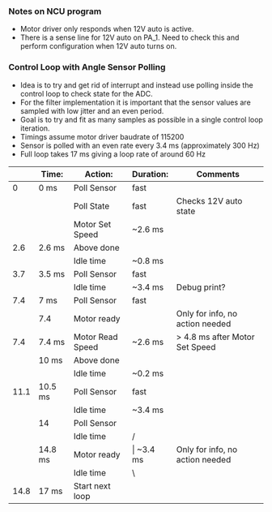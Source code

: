
### Notes on NCU program

* Motor driver only responds when 12V auto is active.
* There is a sense line for 12V auto on PA_1. Need to check this and perform configuration when 12V auto turns on.

### Control Loop with Angle Sensor Polling
* Idea is to try and get rid of interrupt and instead use polling inside the control loop to check state for the ADC.
* For the filter implementation it is important that the sensor values are sampled with low jitter and an even period.
* Goal is to try and fit as many samples as possible in a single control loop iteration.
* Timings assume motor driver baudrate of 115200
* Sensor is polled with an even rate every 3.4 ms (approximately 300 Hz)
* Full loop takes 17 ms giving a loop rate of around 60 Hz

|      | Time:   | Action:          | Duration:  | Comments                        |
| ---- | ------- | ---------------- | ---------- | ------------------------------- |
| 0    | 0 ms    | Poll Sensor      | fast       |                                 |
|      |         | Poll State       | fast       | Checks 12V auto state           |
|      |         | Motor Set Speed  | ~2.6 ms    |                                 |
| 2.6  | 2.6 ms  | Above done       |            |                                 |
|      |         | Idle time        | ~0.8 ms    |                                 |
| 3.7  | 3.5 ms  | Poll Sensor      | fast       |                                 |
|      |         | Idle time        | ~3.4 ms    | Debug print?                    |
| 7.4  | 7 ms    | Poll Sensor      | fast       |                                 |
|      | 7.4     | Motor ready      |            | Only for info, no action needed |
| 7.4  | 7.4 ms  | Motor Read Speed | ~2.6 ms    | > 4.8 ms after Motor Set Speed  |
|      | 10 ms   | Above done       |            |                                 |
|      |         | Idle time        | ~0.2 ms    |                                 |
| 11.1 | 10.5 ms | Poll Sensor      | fast       |                                 |
|      |         | Idle time        | ~3.4 ms    |                                 |
|      | 14      | Poll Sensor      |            |                                 |
|      |         | Idle time        | /          |                                 |
|      | 14.8 ms | Motor ready      | \| ~3.4 ms | Only for info, no action needed |
|      |         | Idle time        | \          |                                 |
| 14.8 | 17 ms   | Start next loop  |            |                                 |

